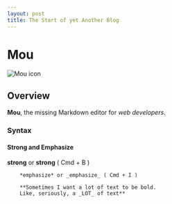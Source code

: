 ```yaml
---
layout: post
title: The Start of yet Another Blog
---
```



# Mou

![Mou icon](http://mouapp.com/Mou_128.png)

## Overview

**Mou**, the missing Markdown editor for *web developers*.

### Syntax

#### Strong and Emphasize 

**strong** or __strong__ ( Cmd + B )

        *emphasize* or _emphasize_ ( Cmd + I )

        **Sometimes I want a lot of text to be bold.
        Like, seriously, a _LOT_ of text**

